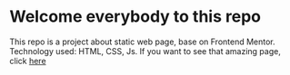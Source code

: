 # Welcome everybody to this repo

This repo is a project about static web page, base on Frontend Mentor.
Technology used: HTML, CSS, Js.
If you want to see that amazing page, click [here](https://drinkwater30m.github.io/First-Repo-In-Github)
